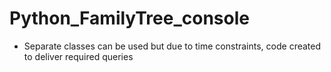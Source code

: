 # Python_FamilyTree_console
  + Separate classes can be used but due to time constraints, code created to deliver required queries
